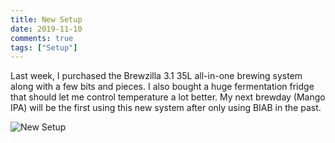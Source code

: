 ```yaml
---
title: New Setup
date: 2019-11-10
comments: true
tags: ["Setup"]
---
```


Last week, I purchased the Brewzilla 3.1 35L all-in-one brewing system along with a few bits and pieces. I also bought a huge fermentation fridge that should let me control temperature a lot better. My next brewday (Mango IPA) will be the first using this new system after only using BIAB in the past.

![New Setup](/img/NewSetup.jpg)